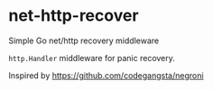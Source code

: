 net-http-recover
================

Simple Go net/http recovery middleware

`http.Handler` middleware for panic recovery.


Inspired by https://github.com/codegangsta/negroni
